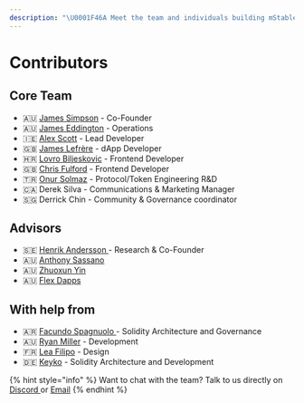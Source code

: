 ```yaml
---
description: "\U0001F46A Meet the team and individuals building mStable"
---
```


# Contributors

## Core Team

* 🇦🇺 [James Simpson](https://www.linkedin.com/in/jamesronaldsimpson/) - Co-Founder
* 🇦🇺 [James Eddington](https://twitter.com/jwpeddington) - Operations
* 🇮🇪 [Alex Scott](https://github.com/alsco77) -  Lead Developer
* 🇬🇧 [James Lefrère](https://github.com/JamesLefrere) -  dApp Developer
* 🇭🇷 [Lovro Biljeskovic](https://github.com/lovrobiljeskovic) - Frontend Developer
* 🇬🇧 [Chris Fulford](https://github.com/chrisjgf) - Frontend Developer
* 🇹🇷 [Onur Solmaz](https://twitter.com/onurhsolmaz) - Protocol/Token Engineering R&D
* 🇨🇦 Derek Silva - Communications & Marketing Manager
* 🇸🇬 Derrick Chin - Community & Governance coordinator

## Advisors

* 🇸🇪 [Henrik Andersson ](https://www.linkedin.com/in/henrikandersson/)- Research & Co-Founder
* 🇦🇺 [Anthony Sassano](https://twitter.com/sassal0x)
* 🇦🇺 [Zhuoxun Yin](https://www.linkedin.com/in/zhuoxun-yin-3ba93728)
* 🇦🇺 [Flex Dapps](https://www.linkedin.com/company/flex-dapps/) 

## With help from

* 🇦🇷 [Facundo Spagnuolo ](https://www.linkedin.com/in/facuspagnuolo/)- Solidity Architecture and Governance
* 🇦🇺 [Ryan Miller](https://www.linkedin.com/in/ryan-miller-rozifus/) - Development
* 🇫🇷 [Lea Filipo](https://www.linkedin.com/in/leafilipowicz/) - Design 
* 🇩🇪 [Keyko](https://www.keyko.io/) - Solidity Architecture and Development

{% hint style="info" %}
Want to chat with the team? Talk to us directly on [Discor​​d ](https://discord.com/invite/pgCVG7e)or [Email](mailto:info@mstable.org)
{% endhint %}

